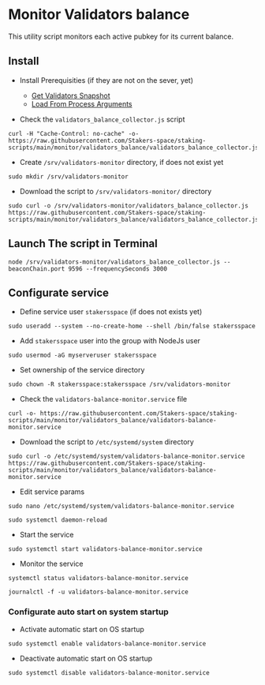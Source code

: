 # Monitor Validators balance

This utility script monitors each active pubkey for its current balance.

## Install
- Install Prerequisities (if they are not on the sever, yet)
    - [Get Validators Snapshot](https://github.com/Stakers-space/staking-scripts/tree/main/utils/get-validators-snapshot)
    - [Load From Process Arguments](https://github.com/Stakers-space/staking-scripts/tree/main/utils/load-from-process-arguments)

- Check the `validators_balance_collector.js` script
```
curl -H "Cache-Control: no-cache" -o- https://raw.githubusercontent.com/Stakers-space/staking-scripts/main/monitor/validators_balance/validators_balance_collector.js
```
- Create `/srv/validators-monitor` directory, if does not exist yet
```
sudo mkdir /srv/validators-monitor
```
- Download the script to `/srv/validators-monitor/` directory
```
sudo curl -o /srv/validators-monitor/validators_balance_collector.js https://raw.githubusercontent.com/Stakers-space/staking-scripts/main/monitor/validators_balance/validators_balance_collector.js
```

## Launch The script in Terminal
```
node /srv/validators-monitor/validators_balance_collector.js --beaconChain.port 9596 --frequencySeconds 3000
```

## Configurate service
- Define service user `stakersspace` (if does not exists yet)
```
sudo useradd --system --no-create-home --shell /bin/false stakersspace
```
- Add `stakersspace` user into the group with NodeJs user
```
sudo usermod -aG myserveruser stakersspace
```
- Set ownership of the service directory
```
sudo chown -R stakersspace:stakersspace /srv/validators-monitor
```
- Check the `validators-balance-monitor.service` file
```
curl -o- https://raw.githubusercontent.com/Stakers-space/staking-scripts/main/monitor/validators_balance/validators-balance-monitor.service
```
- Download the script to `/etc/systemd/system` directory
```
sudo curl -o /etc/systemd/system/validators-balance-monitor.service https://raw.githubusercontent.com/Stakers-space/staking-scripts/main/monitor/validators_balance/validators-balance-monitor.service
```
- Edit service params
```
sudo nano /etc/systemd/system/validators-balance-monitor.service
```
```
sudo systemctl daemon-reload
```
- Start the service
```
sudo systemctl start validators-balance-monitor.service
```
- Monitor the service
```
systemctl status validators-balance-monitor.service
```
```
journalctl -f -u validators-balance-monitor.service
```

### Configurate auto start on system startup
- Activate automatic start on OS startup
```
sudo systemctl enable validators-balance-monitor.service
```
- Deactivate automatic start on OS startup
```
sudo systemctl disable validators-balance-monitor.service
```